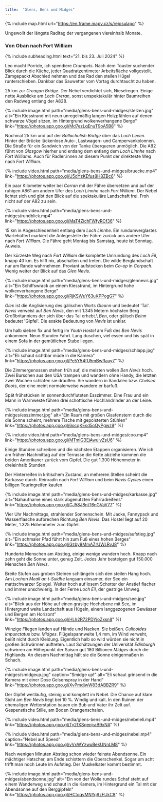 ```yaml
---
title:  "Glens, Bens und Midges"
---
```


{% include map.html url="https://en.frame.mapy.cz/s/rejosulapo" %}

Ungewollt der längste Radltag der vergangenen viereinhalb Monate.

### Von Oban nach Fort William

{% include subheading.html text="21. bis 23. Juli 2024" %}  

Leo macht Porride, ich spendiere *Crumpets*.
Nach dem Toaster suchender Blick durch die Küche, jeder Quadratzentimeter Arbeitsfläche vollgestellt.
Zamgepackt Abschied nehmen und das Rad den steilen Hügel runterschieben.
Dankbar das Sauwetter vom Vortag durchtaucht zu haben.

25 km zur *Creagan Bridge*.
Der Nebel verdichtet sich, Nieselregen.
Einige nette Ausblicke am *Loch Creran*, sonst unspektakulär hinter Baumreihen den Radweg entlang der A828.

{% include image.html path="media/glens-bens-und-midges/stelzen.jpg" alt="Ein Kiesstrand mit neun unregelmäßig langen Holzpfählen auf denen schwarze Vögel sitzen, im Hintergrund wolkenverhangene Berge" link="https://photos.app.goo.gl/Md7ezLqEnuT9oA5B8" %}

Nochmal 25 km und auf der *Ballachulish Bridge* über das *Loch Leven*.
Hinter der Brücke lückenlose Auto-, Lastwagen- und Campervankolonnen.
Die Straße für ein Sandwich von der Tanke überqueren unmöglich.
Die A82 führt von *Glasgow* hierher und entlang dem entlang dem *Loch Linnhe* nach *Fort Williams*.
Auch für Radler:innen an diesem Punkt der direkteste Weg nach *Fort William*.

{% include video.html path="media/glens-bens-und-midges/bruecke.mp4" link="https://photos.app.goo.gl/U5dYzKEfus8H8ZBc6" %}

Ein paar Kilometer weiter bei *Corran* mit der Fähre übersetzen und auf der ruhigen A861 am andern Ufer des *Loch Linnhe* nach *Fort William*.
Der Nebel lichtet sich und gibt den Blick auf die spektakuläre Landschaft frei.
Froh nicht auf der A82 zu sein.

{% include video.html path="media/glens-bens-und-midges/rundblick.mp4" link="https://photos.app.goo.gl/MaT4ZichFWfyRCf36" %}

15 km in Abgeschiedenheit entlang dem *Loch Linnhe*.
Ein rundumverglastes Wartehütterl markiert die Anlegestelle der Fähre zurück ans andere Ufer nach *Fort William*.
Die Fähre geht Montag bis Samstag, heute ist Sonntag.
Auweia.

Der kürzeste Weg nach *Fort William* die komplette Umrundung des *Loch Eil*, knapp 40 km.
Es hilft nix, abschalten und treten.
Die wilde Berglandschaft nur am Rande wahrnehmen.
Proviant aufstocken beim *Co-op* in *Corpach*.
Wenig weiter der Blick auf das *Glen Nevis*.

{% include image.html path="media/glens-bens-und-midges/glennevis.jpg" alt="Ein Schiffswrack an einem Kiesstrand, im Hintergrund hohe wolkenverhangene Berge" link="https://photos.app.goo.gl/RjKSWuY63uKPPogG7" %}

*Glen* ist die Anglisierung des gälischen Worts *Gleann* und bedeutet 'Tal'.
*Nevis* verweist auf *Ben Nevis*, den mit 1.345 Metern höchsten Berg Großbritanniens der sich über das Tal erhebt.\\
*Ben*, oder gälisch *Beinn* bedeutet 'Gipfel'.
Die exakte Bedeutung von *Nevis* ist unklar.

Um halb sieben fix und fertig im *Youth Hostel* am Fuß des *Ben Nevis* ankommen.
Neun Stunden Fahrt.
Lang duschen, viel essen und bis spät in einem Sofa in der gemütlichen Stube liegen.

{% include image.html path="media/glens-bens-und-midges/schlapp.jpg" alt="Eli schaut sichtbar müde in die Kamera" link="https://photos.app.goo.gl/Pe5Y54fU5mBwRauy7" %}

Die Zimmergenossen stehen früh auf, die meisten wollen *Ben Nevis* hoch.
Zwei Burschen aus den USA trampen und wandern ohne Handy, die letzten zwei Wochen schlafen sie draußen.
Sie wandern in Sandalen bzw. *Chelsea Boots*, der eine meint normalerweise wandere er barfuß.

Spät frühstücken im sonnendurchfluteten Esszimmer.
Eine Frau und ein Mann in Warnweste führen drei schottische Hochlandrinder an der Leine.

{% include image.html path="media/glens-bens-und-midges/esszimmer.jpg" alt="Ein Raum mit großen Glasfenstern durch die die Sonne scheint, mehrere Tische mit gepolsterten Stühlen" link="https://photos.app.goo.gl/6ocqKEsd5oQyPgwz9" %}

{% include video.html path="media/glens-bens-und-midges/coo.mp4" link="https://photos.app.goo.gl/MTmiG3EjAwuivZsU6" %}

Einige Stunden schreiben und die nächsten Etappen organisieren.
Wie ich am frühen Nachmittag auf der Terrasse die Kette abziehe kommen die beiden Amerikaner zurück vom Gipfel.
Die gut 1.300 Höhenmeter in dreieinhalb Stunden.

Der Hinterreifen in kritischem Zustand, an mehreren Stellen scheint die Karkasse durch.
Reinradln nach *Fort William* und beim *Nevis Cycles* einen billigen Touringreifen kaufen.

{% include image.html path="media/glens-bens-und-midges/karkasse.jpg" alt="Nahaufname eines stark abgenutzten Fahrradreifens" link="https://photos.app.goo.gl/CJ58J8ntT6nGVaV77" %}

Vier Uhr Nachmittags, strahlender Sonnenschein.
Mit Jacke, Fannypack und Wasserflasche aufbrechen Richtung *Ben Nevis*.
Das Hostel liegt auf 20 Meter, 1.325 Höhenmeter zum Gipfel.

{% include image.html path="media/glens-bens-und-midges/aufstieg.jpg" alt="Ein schmaler Pfad führt hin zum Fuß eines hohen Berges" link="https://photos.app.goo.gl/Gzby8MmAZrUWLRyJ8" %}

Hunderte Menschen am Abstieg, einige wenige wandern hoch.
Knapp nach zehn geht die Sonne unter, genug Zeit.
Jedes Jahr besteigen gut 150.000 Menschen *Ben Nevis*.

Breite Stufen aus groben Steinen schlängeln sich den steilen Hang hoch.
Am *Lochan Meall an t-Suidhe* langsam einsamer, der See ein mattschwarzer Spiegel.
Weiter hoch auf losem Schotter der Anstief flacher und immer unschwierig.
In der Ferne *Loch Eil*, der gestrige Umweg.

{% include image.html path="media/glens-bens-und-midges/see.jpg" alt="Blick aus der Höhe auf einen grasige Hochebene mit See, im Hintergrund weite Landschaft aus Hügeln, einem langgezogenen Gewässer und Bergen am Horizont" link="https://photos.app.goo.gl/HLh2R72PDYjoZxsn8" %}

Winzige Fliegen landen auf Hände und Nacken.
Sie beißen.
*Culicoides impunctatus* bzw. *Midges*.
Flügelspannweite 1,4 mm, im Wind verweht, beißt nicht durch Kleidung.
Eigentlich halb so wild würden sie nicht in großen Schwärmen auftreten.
Laut Schätzungen der Universität *Edinburgh* schwirren am Höhepunkt der Saison gut 180 Billionen *Midges* durch die Highlands.
An diesem Nachmittag hält sie die Sonne einigermaßen in Schach.

{% include image.html path="media/glens-bens-und-midges/smidgeup.jpg" caption="Smidge up!" alt="Eli schaut grinsend in die Kamera mit einer Dose Gelsenspray in der Hand" link="https://photos.app.goo.gl/XvPmdjwW83dABBZR9" %}

Der Gipfel weitläufig, steinig und komplett im Nebel.
Die Chance auf klare Sicht am *Ben Nevis* liegt bei 10 %.
Windig und kalt.
In den Ruinen der ehemaligen Wetterstation bauen ein Bub und Vater ihr Zelt auf.
Gespenstische Stille, am Boden Orangenschalen.

{% include video.html path="media/glens-bens-und-midges/nebeleli.mp4" link="https://photos.app.goo.gl/Ty2fXSqenjraB9xNA" %}

{% include video.html path="media/glens-bens-und-midges/nebel.mp4" caption="Nebel auf Speed" link="https://photos.app.goo.gl/vVxWYzwuBekUNnLM8" %}

Nach wenigen Minuten Abstieg schon wieder feinste Abendsonne.
Ein mächtiger Hatscher, am Ende schlottern die Oberschenkel.
Sogar um acht trifft man noch Leute im Aufstieg.
Der Muskelkater kommt bestimmt.

{% include image.html path="media/glens-bens-und-midges/abendsonne.jpg" alt="Ein von der Wolle rundes Schaf steht auf einem Wanderweg und schaut in die Kamera, im Hintergrund ein Tal mit der Abendsonne auf den Berggipfeln" link="https://photos.app.goo.gl/HCtoqvMNYq9zFUkC8" %}
